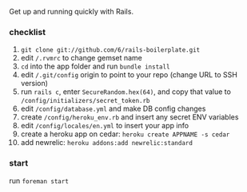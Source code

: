 Get up and running quickly with Rails.

### checklist

1. `git clone git://github.com/6/rails-boilerplate.git`
1. edit `/.rvmrc` to change gemset name
1. `cd` into the app folder and run `bundle install`
1. edit `/.git/config` origin to point to your repo (change URL to SSH version)
1. run `rails c`, enter `SecureRandom.hex(64)`, and copy that value to `/config/initializers/secret_token.rb`
1. edit `/config/database.yml` and make DB config changes
1. create `/config/heroku_env.rb` and insert any secret ENV variables
1. edit `/config/locales/en.yml` to insert your app info
1. create a heroku app on cedar: `heroku create APPNAME -s cedar`
1. add newrelic: `heroku addons:add newrelic:standard`

### start

run `foreman start`
